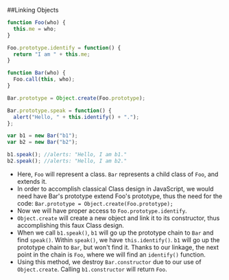 ##Linking Objects
```javascript
function Foo(who) {
  this.me = who;
}

Foo.prototype.identify = function() {
  return "I am " + this.me;
}

function Bar(who) {
  Foo.call(this, who);
}

Bar.prototype = Object.create(Foo.prototype);

Bar.prototype.speak = function() {
  alert("Hello, " + this.identify() + ".");
};

var b1 = new Bar("b1");
var b2 = new Bar("b2");

b1.speak(); //alerts: "Hello, I am b1."
b2.speak(); //alerts: "Hello, I am b2."
```
- Here, `Foo` will represent a class. `Bar` represents a child class of `Foo`, and extends it.
- In order to accomplish classical Class design in JavaScript, we would need have Bar's prototype extend Foo's prototype, thus the need for the code: `Bar.prototype = Object.create(Foo.prototype);`
- Now we will have proper access to `Foo.prototype.identify`.
- `Object.create` will create a new object and link it to its constructor, thus accomplishing this faux Class design.
- When we call `b1.speak()`, `b1` will go up the prototype chain to `Bar` and find `speak()`. Within `speak()`, we have `this.identify()`. `b1` will go up the prototype chain to `Bar`, but won't find it. Thanks to our linkage, the next point in the chain is `Foo`, where we will find an `identify()` function.
- Using this method, we destroy `Bar.constructor` due to our use of `Object.create`. Calling `b1.constructor` will return `Foo`.